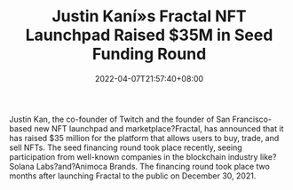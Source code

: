 ﻿---
title: "Justin Kaní»s Fractal NFT Launchpad Raised $35M in Seed Funding Round"
date: 2022-04-07T21:57:40+08:00
lastmod: 2022-04-07T16:45:40+08:00
draft: false
authors: ["Tony"]
description: "Justin Kan, the co-founder of Twitch and the founder of San Francisco-based new NFT launchpad and marketplace?Fractal, has announced that it has raised $35 million for the platform that allows users to buy, trade, and sell NFTs. The seed financing round took place recently, seeing participation from well-known companies in the blockchain industry like?Solana Labs?and?Animoca Brands. The financing round took place two months after launching Fractal to the public on December 30, 2021."
featuredImage: "justin-kans-fractal-nft-launchpad-raised-35m-in-seed-funding-round.jpg"
tags: ["Virtual World","Play to Earn"]
categories: ["news"]
news: ["Virtual World"]
weight: 
lightgallery: true
pinned: false
recommend: false
recommend1: false
---

Justin Kan, the co-founder of Twitch and the founder of San Francisco-based new NFT launchpad and marketplace?Fractal, has announced that it has raised $35 million for the platform that allows users to buy, trade, and sell NFTs. The seed financing round took place recently, seeing participation from well-known companies in the blockchain industry like?Solana Labs?and?Animoca Brands. The financing round took place two months after launching Fractal to the public on December 30, 2021.

<!--more-->

